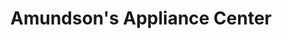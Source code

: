 ---
title: "Amundson's Appliance Center"
url: /rice-lake/amundsons-appliance-center/
shop: appliance
---